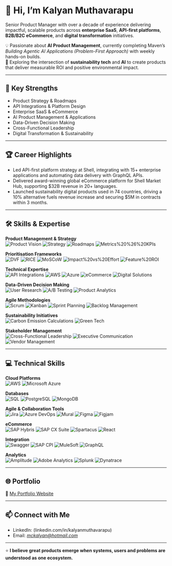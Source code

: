 # 👋 Hi, I’m Kalyan Muthavarapu

Senior Product Manager with over a decade of experience delivering impactful, scalable products across **enterprise SaaS**, **API-first platforms**, **B2B/B2C eCommerce**, and **digital transformation** initiatives.

💡 Passionate about **AI Product Management**, currently completing Maven’s *Building Agentic AI Applications (Problem-First Approach)* with weekly hands-on builds.  
🌱 Exploring the intersection of **sustainability tech** and **AI** to create products that deliver measurable ROI and positive environmental impact.

---

## 🚀 Key Strengths
- Product Strategy & Roadmaps
- API Integrations & Platform Design
- Enterprise SaaS & eCommerce
- AI Product Management & Applications
- Data-Driven Decision Making
- Cross-Functional Leadership
- Digital Transformation & Sustainability

---

## 🏆 Career Highlights
- Led API-first platform strategy at Shell, integrating with 15+ enterprise applications and automating data delivery with GraphQL APIs.
- Delivered award-winning global eCommerce platform for Shell Market Hub, supporting $32B revenue in 20+ languages.
- Launched sustainability digital products used in 74 countries, driving a 10% alternative fuels revenue increase and securing $5M in contracts within 3 months.

---

## 🛠 Skills & Expertise

**Product Management & Strategy**  
![Product Vision](https://img.shields.io/badge/Product%20Vision-blue) ![Strategy](https://img.shields.io/badge/Strategy-green) ![Roadmaps](https://img.shields.io/badge/Roadmaps-orange) ![Metrics%20%26%20KPIs](https://img.shields.io/badge/Metrics%20%26%20KPIs-purple)

**Prioritisation Frameworks**  
![DVF](https://img.shields.io/badge/DVF-blue) ![RICE](https://img.shields.io/badge/RICE-green) ![MoSCoW](https://img.shields.io/badge/MoSCoW-orange) ![Impact%20vs%20Effort](https://img.shields.io/badge/Impact%20vs%20Effort-red) ![Feature%20ROI](https://img.shields.io/badge/Feature%20ROI-yellow)

**Technical Expertise**  
![API Integrations](https://img.shields.io/badge/API%20Integrations-blue) ![AWS](https://img.shields.io/badge/AWS-orange) ![Azure](https://img.shields.io/badge/Azure-lightblue) ![eCommerce](https://img.shields.io/badge/eCommerce-green) ![Digital Solutions](https://img.shields.io/badge/Digital%20Solutions-purple)

**Data-Driven Decision Making**  
![User Research](https://img.shields.io/badge/User%20Research-blue) ![A/B Testing](https://img.shields.io/badge/A%2FB%20Testing-orange) ![Product Analytics](https://img.shields.io/badge/Product%20Analytics-green)

**Agile Methodologies**  
![Scrum](https://img.shields.io/badge/Scrum-blue) ![Kanban](https://img.shields.io/badge/Kanban-green) ![Sprint Planning](https://img.shields.io/badge/Sprint%20Planning-orange) ![Backlog Management](https://img.shields.io/badge/Backlog%20Management-purple)

**Sustainability Initiatives**  
![Carbon Emission Calculations](https://img.shields.io/badge/Carbon%20Emission%20Calculations-green) ![Green Tech](https://img.shields.io/badge/Green%20Tech-lightgreen)

**Stakeholder Management**  
![Cross-Functional Leadership](https://img.shields.io/badge/Cross--Functional%20Leadership-blue) ![Executive Communication](https://img.shields.io/badge/Executive%20Communication-orange) ![Vendor Management](https://img.shields.io/badge/Vendor%20Management-green)


---

## 💻 Technical Skills

**Cloud Platforms**  
![AWS](https://img.shields.io/badge/AWS-orange) ![Microsoft Azure](https://img.shields.io/badge/Microsoft%20Azure-lightblue)

**Databases**  
![SQL](https://img.shields.io/badge/SQL-blue) ![PostgreSQL](https://img.shields.io/badge/PostgreSQL-darkblue) ![MongoDB](https://img.shields.io/badge/MongoDB-green)

**Agile & Collaboration Tools**  
![Jira](https://img.shields.io/badge/Jira-blue) ![Azure DevOps](https://img.shields.io/badge/Azure%20DevOps-lightblue) ![Mural](https://img.shields.io/badge/Mural-pink) ![Figma](https://img.shields.io/badge/Figma-purple) ![Figjam](https://img.shields.io/badge/Figjam-yellow)

**eCommerce**  
![SAP Hybris](https://img.shields.io/badge/SAP%20Hybris-darkblue) ![SAP CX Suite](https://img.shields.io/badge/SAP%20CX%20Suite-lightblue) ![Spartacus](https://img.shields.io/badge/Spartacus-darkgreen) ![React](https://img.shields.io/badge/React-blue)

**Integration**  
![Swagger](https://img.shields.io/badge/Swagger-green) ![SAP CPI](https://img.shields.io/badge/SAP%20CPI-darkblue) ![MuleSoft](https://img.shields.io/badge/MuleSoft-lightblue) ![GraphQL](https://img.shields.io/badge/GraphQL-pink)

**Analytics**  
![Amplitude](https://img.shields.io/badge/Amplitude-blue) ![Adobe Analytics](https://img.shields.io/badge/Adobe%20Analytics-red) ![Splunk](https://img.shields.io/badge/Splunk-black) ![Dynatrace](https://img.shields.io/badge/Dynatrace-green)


---

## 🌐 Portfolio
🔗 [My Portfolio Website](https://kalyan-muthavarapu.netlify.app)

---

## 📫 Connect with Me
- LinkedIn: (linkedin.com/in/kalyanmuthavarapu)
- Email: *mckalyan@hotmail.com*

---
⭐ **I believe great products emerge when systems, users and problems are understood as one ecosystem.**
